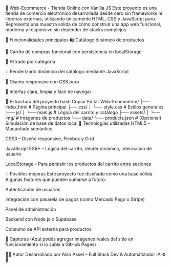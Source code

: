 
🛒 Web-Ecommerce - Tienda Online con Vanilla JS
Este proyecto es una tienda de comercio electrónico desarrollada desde cero sin frameworks ni librerías externas, utilizando únicamente HTML, CSS y JavaScript puro. Representa una muestra sólida de cómo construir una app web funcional, moderna y responsive sin depender de stacks complejos.

🌟 Funcionalidades principales
🛍️ Catálogo dinámico de productos

🧺 Carrito de compras funcional con persistencia en localStorage

🔄 Filtrado por categoría

💡 Renderizado dinámico del catálogo mediante JavaScript

🎨 Diseño responsive con CSS puro

🚀 Interfaz clara, limpia y fácil de navegar

📂 Estructura del proyecto
bash
Copiar
Editar
Web-Ecommerce/
├── index.html            # Página principal
├── css/
│   └── style.css         # Estilos generales
├── js/
│   └── main.js           # Lógica del carrito y catálogo
├── assets/
│   └── img/              # Imágenes de productos
└── data/
    └── products.json     # (Opcional) Simulación de base de datos local
🧠 Tecnologías utilizadas
HTML5 – Maquetado semántico

CSS3 – Diseño responsive, Flexbox y Grid

JavaScript ES6+ – Lógica del carrito, render dinámico, interacción de usuario

LocalStorage – Para persistir los productos del carrito entre sesiones

💡 Posibles mejoras
Este proyecto fue diseñado como una base sólida. Algunas features que pueden sumarse a futuro:

Autenticación de usuarios

Integración con pasarela de pagos (como Mercado Pago o Stripe)

Panel de administración

Backend con Node.js o Supabase

Consumo de API externa para productos

📸 Capturas
(Aquí podés agregar imágenes reales del sitio en funcionamiento si lo subís a GitHub Pages)

👨‍💻 Autor
Desarrollado por Alan Assel – Full Stack Dev & Automatizador IA ⚙️🤖

